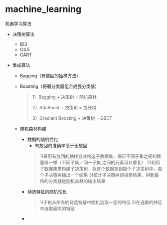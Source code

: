 # machine_learning
机器学习算法

- 决策树算法

  - ID3
  - C4.5
  - CART

- 集成算法

  - Bagging（有放回的抽样方法）

  - Boosting（将弱分类器组合成强分类器）

    > 1）Bagging + 决策树 = 随机森林
    >
    > 2）AdaBoost + 决策树 = 提升树
    >
    > 3）Gradient Boosting + 决策树 = GBDT

  - 随机森林构建
    - ​数据的随机性化
      - 有放回的准确率高于无放回
      > 1)采用有放回的抽样方式构造子数据集，保证不同子集之间的数量级一样（不同子集／同一子集 之间的元素可以重复）
      > 2)利用子数据集来构建子决策树，将这个数据放到每个子决策树中，每个子决策树输出一个结果
      > 3)统计子决策树的投票结果，得到最终的分类就是随机森林的输出结果
    - 待选特征的随机性化
      > 1)子树从所有的待选特征中随机选取一定的特征
      > 2)在选取的特征中选取最优的特征
    - 


